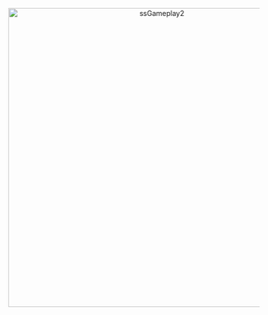 <p align="center">
  <img src="https://github.com/user-attachments/assets/5e6a4e1e-7342-4e65-baff-c316c5219785" alt="ssGameplay2" width="600">
</p>


